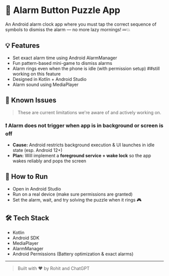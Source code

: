 # 🔔 Alarm Button Puzzle App

An Android alarm clock app where you must tap the correct sequence of symbols to dismiss the alarm — no more lazy mornings! 💤💥

## 💡 Features
- Set exact alarm time using Android AlarmManager
- Fun pattern-based mini-game to dismiss alarms
- Alarm rings even when the phone is idle (with permission setup) ##still working on this feature
- Designed in Kotlin + Android Studio
- Alarm sound using MediaPlayer

## 🚧 Known Issues

> These are current limitations we're aware of and actively working on.

### ❗ Alarm does not trigger when app is in background or screen is off
- **Cause:** Android restricts background execution & UI launches in idle state (esp. Android 12+)
- **Plan:** Will implement a **foreground service + wake lock** so the app wakes reliably and pops the screen

## 🚀 How to Run
- Open in Android Studio
- Run on a real device (make sure permissions are granted)
- Set the alarm, wait, and try solving the puzzle when it rings 🎮

## 🛠 Tech Stack
- Kotlin
- Android SDK
- MediaPlayer
- AlarmManager
- Android Permissions (Battery optimization & exact alarms)

---

> Built with ❤️ by Rohit and ChatGPT

